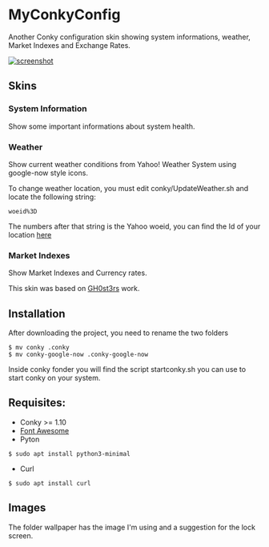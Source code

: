 # MyConkyConfig
Another Conky configuration skin showing system informations, weather, Market Indexes and Exchange Rates.

[![screenshot](https://github.com/rpungartnik/recipes/MyConkyConfig/blob/master/screenshot-thumb.png)](https://github.com/rpungartnik/recipes/MyConkyConfig/blob/master/screenshot.png)

## Skins
### System Information
Show some important informations about system health.

### Weather
Show current weather conditions from Yahoo! Weather System using google-now style icons.

To change weather location, you must edit conky/UpdateWeather.sh and locate the following string:

```
woeid%3D
```

The numbers after that string is the Yahoo woeid, you can find the Id of your location [here](http://woeid.rosselliot.co.nz/lookup/)

### Market Indexes
Show Market Indexes and Currency rates.

This skin was based on [GH0st3rs](https://github.com/GH0st3rs/YahooFinance) work.

## Installation
After downloading the project, you need to rename the two folders

```
$ mv conky .conky
$ mv conky-google-now .conky-google-now
```

Inside conky fonder you will find the script startconky.sh you can use to start conky on your system.

## Requisites:
 * Conky >= 1.10
 * [Font Awesome](https://github.com/FortAwesome/Font-Awesome)
 * Pyton

```
$ sudo apt install python3-minimal
```

 * Curl

```
$ sudo apt install curl
```

## Images
The folder wallpaper has the image I'm using and a suggestion for the lock screen.

